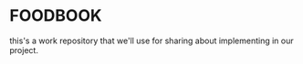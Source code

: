 FOODBOOK
========

this's a work repository that we'll use for sharing about implementing in our project.
